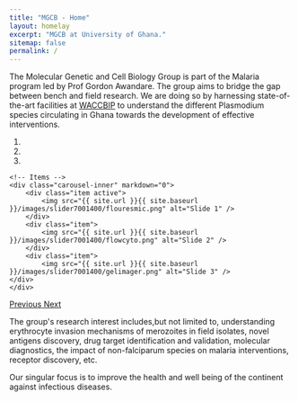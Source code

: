 ```yaml
---
title: "MGCB - Home"
layout: homelay
excerpt: "MGCB at University of Ghana."
sitemap: false
permalink: /
---
```


The Molecular Genetic and Cell Biology Group is part of the Malaria program led by Prof Gordon Awandare. The group aims to bridge the gap between bench and field research. We are doing so by harnessing state-of-the-art facilities at <a href='http://www.waccbip.org/'>WACCBIP</a> to understand the different Plasmodium species circulating in Ghana towards the development of effective interventions.

<div markdown="0" id="carousel" class="carousel slide" data-ride="carousel" data-interval="5000" data-pause="hover" >
    <!-- Menu -->
    <ol class="carousel-indicators">
        <li data-target="#carousel" data-slide-to="0" class="active"></li>
        <li data-target="#carousel" data-slide-to="1"></li>
        <li data-target="#carousel" data-slide-to="2"></li>
    </ol>

    <!-- Items -->
    <div class="carousel-inner" markdown="0">
        <div class="item active">
            <img src="{{ site.url }}{{ site.baseurl }}/images/slider7001400/flouresmic.png" alt="Slide 1" />
        </div>
        <div class="item">
            <img src="{{ site.url }}{{ site.baseurl }}/images/slider7001400/flowcyto.png" alt="Slide 2" />
        </div>
        <div class="item">
            <img src="{{ site.url }}{{ site.baseurl }}/images/slider7001400/gelimager.png" alt="Slide 3" />
    </div>
    </div>
  <a class="left carousel-control" href="#carousel" role="button" data-slide="prev">
    <span class="glyphicon glyphicon-chevron-left" aria-hidden="true"></span>
    <span class="sr-only">Previous</span>
  </a>
  <a class="right carousel-control" href="#carousel" role="button" data-slide="next">
    <span class="glyphicon glyphicon-chevron-right" aria-hidden="true"></span>
    <span class="sr-only">Next</span>
  </a>
</div>



The group's research interest includes,but not limited to, understanding erythrocyte invasion mechanisms of merozoites in field isolates, novel antigens discovery, drug target identification and validation, molecular diagnostics, the impact of non-falciparum species on malaria interventions, receptor discovery, etc.

Our singular focus is to improve the health and well being of the continent against infectious diseases.


<!--
<figure class="fourth">
  <img src="{{ site.url }}{{ site.baseurl }}/images/logopic/Logo_Leiden.jpg" style="width: 210px">
  <img src="{{ site.url }}{{ site.baseurl }}/images/logopic/Logo_Nanofront.jpg" style="width: 110px">
  <img src="{{ site.url }}{{ site.baseurl }}/images/logopic/Logo_NWO.jpg" style="width: 120px">
  <img src="{{ site.url }}{{ site.baseurl }}/images/logopic/Logo_ERC.jpg" style="width: 110px">
</figure>
-->